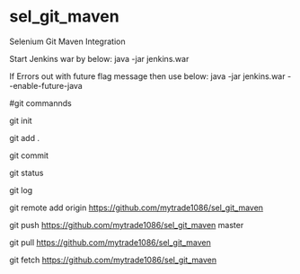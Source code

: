 # sel_git_maven
Selenium Git Maven Integration

Start Jenkins war by below:
java -jar jenkins.war

If Errors out with future flag message then use below:
java -jar jenkins.war --enable-future-java


#git commannds

git init

git add .


git commit



git status


git log


git remote add origin https://github.com/mytrade1086/sel_git_maven


git push https://github.com/mytrade1086/sel_git_maven master


git pull https://github.com/mytrade1086/sel_git_maven

git fetch https://github.com/mytrade1086/sel_git_maven
